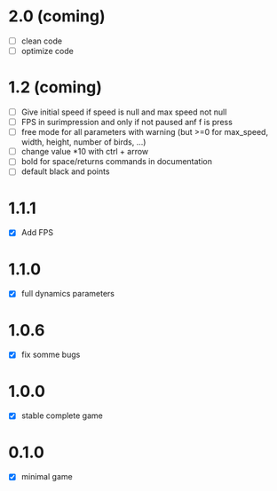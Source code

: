 # 2.0 (coming)

- [ ] clean code
- [ ] optimize code

# 1.2 (coming)

- [ ] Give initial speed if speed is null and max speed not null
- [ ] FPS in surimpression and only if not paused anf f is press
- [ ] free mode for all parameters with warning (but >=0 for max_speed, width, height, number of birds, ...)
- [ ] change value *10 with ctrl + arrow
- [ ] bold for space/returns commands in documentation
- [ ] default black and points

# 1.1.1

- [x] Add FPS

# 1.1.0

- [x] full dynamics parameters

# 1.0.6

- [x] fix somme bugs

# 1.0.0

- [x] stable complete game

# 0.1.0

- [x] minimal game

